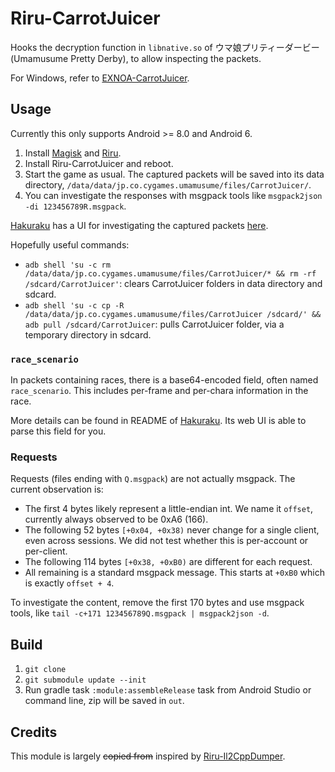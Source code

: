 # Riru-CarrotJuicer

Hooks the decryption function in `libnative.so` of ウマ娘プリティーダービー (Umamusume Pretty Derby), to allow inspecting the packets.

For Windows, refer to [EXNOA-CarrotJuicer](https://github.com/CNA-Bld/EXNOA-CarrotJuicer).

## Usage

Currently this only supports Android >= 8.0 and Android 6.

1. Install [Magisk](https://github.com/topjohnwu/Magisk) and [Riru](https://github.com/RikkaApps/Riru).
2. Install Riru-CarrotJuicer and reboot.
3. Start the game as usual. The captured packets will be saved into its data directory, `/data/data/jp.co.cygames.umamusume/files/CarrotJuicer/`.
4. You can investigate the responses with msgpack tools like `msgpack2json -di 123456789R.msgpack`.

[Hakuraku](https://github.com/SSHZ-ORG/hakuraku) has a UI for investigating the captured packets [here](https://hakuraku.sshz.org/#/carrotjuicer).

Hopefully useful commands:

* `adb shell 'su -c rm /data/data/jp.co.cygames.umamusume/files/CarrotJuicer/* && rm -rf /sdcard/CarrotJuicer'`: clears CarrotJuicer folders in data directory and sdcard.
* `adb shell 'su -c cp -R /data/data/jp.co.cygames.umamusume/files/CarrotJuicer /sdcard/' && adb pull /sdcard/CarrotJuicer`: pulls CarrotJuicer folder, via a temporary directory in sdcard. 

### `race_scenario`

In packets containing races, there is a base64-encoded field, often named `race_scenario`. This includes per-frame and per-chara information in the race.

More details can be found in README of [Hakuraku](https://github.com/SSHZ-ORG/hakuraku). Its web UI is able to parse this field for you.

### Requests

Requests (files ending with `Q.msgpack`) are not actually msgpack. The current observation is:

* The first 4 bytes likely represent a little-endian int. We name it `offset`, currently always observed to be 0xA6 (166).
* The following 52 bytes `[+0x04, +0x38)` never change for a single client, even across sessions. We did not test whether this is per-account or per-client.
* The following 114 bytes `[+0x38, +0xB0)` are different for each request.
* All remaining is a standard msgpack message. This starts at `+0xB0` which is exactly `offset + 4`.

To investigate the content, remove the first 170 bytes and use msgpack tools, like `tail -c+171 123456789Q.msgpack | msgpack2json -d`.

## Build

1. `git clone`
2. `git submodule update --init` 
3. Run gradle task `:module:assembleRelease` task from Android Studio or command line, zip will be saved in `out`.

## Credits

This module is largely ~~copied from~~ inspired by [Riru-Il2CppDumper](https://github.com/Perfare/Riru-Il2CppDumper/).
